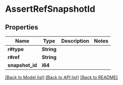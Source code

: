 # AssertRefSnapshotId

## Properties
Name | Type | Description | Notes
------------ | ------------- | ------------- | -------------
**r#type** | **String** |  | 
**r#ref** | **String** |  | 
**snapshot_id** | **i64** |  | 

[[Back to Model list]](../README.md#documentation-for-models) [[Back to API list]](../README.md#documentation-for-api-endpoints) [[Back to README]](../README.md)


